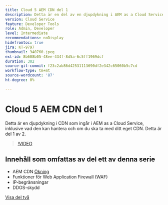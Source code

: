 ```yaml
---
title: Cloud 5 AEM CDN del 1
description: Detta är en del av en djupdykning i AEM as a Cloud Service CDN.
version: Cloud Service
feature: Developer Tools
role: Admin, Developer
level: Intermediate
recommendations: noDisplay
hidefromtoc: true
jira: KT-9797
thumbnail: 340760.jpeg
exl-id: 8b608b05-48ee-434f-8d5a-6c5ff1969dcf
duration: 302
source-git-commit: f23c2ab86d42531113690df2e342c65060b5c7cd
workflow-type: tm+mt
source-wordcount: '87'
ht-degree: 0%

---
```


# Cloud 5 AEM CDN del 1

Detta är en djupdykning i CDN som ingår i AEM as a Cloud Service, inklusive vad den kan hantera och om du ska ta med ditt eget CDN. Detta är del 1 av 2.

>[!VIDEO](https://video.tv.adobe.com/v/340760?quality=12&learn=on)

## Innehåll som omfattas av del ett av denna serie

+ AEM CDN [Ökning](https://experienceleague.adobe.com/docs/experience-manager-cloud-service/content/implementing/content-delivery/cdn.html)
+ Funktioner för Web Application Firewall (WAF)
+ IP-begränsningar
+ DDOS-skydd

[Visa del två](cloud5-aem-cdn-part2.md)